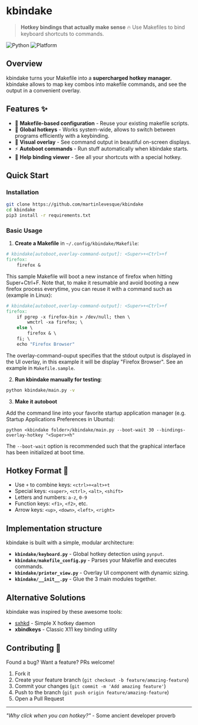 # kbindake

> **Hotkey bindings that actually make sense** 🔥
> Use Makefiles to bind keyboard shortcuts to commands.

![Python](https://img.shields.io/badge/python-3.7+-blue.svg)
![Platform](https://img.shields.io/badge/platform-cross--platform-green.svg)

## Overview

kbindake turns your Makefile into a **supercharged hotkey manager**. kbindake allows to map key combos into makefile commands, and see the output in a convenient overlay.

## Features ✨

- 🎯 **Makefile-based configuration** - Reuse your existing makefile scripts.
- 🚀 **Global hotkeys** - Works system-wide, allows to switch between programs efficiently with a keybinding.
- 🎨 **Visual overlay** - See command output in beautiful on-screen displays.
- ⚡ **Autoboot commands** - Run stuff automatically when kbindake starts.
- 🔧 **Help binding viewer** - See all your shortcuts with a special hotkey.

## Quick Start

### Installation

```bash
git clone https://github.com/martinlevesque/kbindake
cd kbindake
pip3 install -r requirements.txt
```

### Basic Usage

1. **Create a Makefile** in `~/.config/kbindake/Makefile`:

```makefile
# kbindake[autoboot,overlay-command-output]: <Super>+<Ctrl>+f
firefox:
	firefox &
```

This sample Makefile will boot a new instance of firefox when hitting Super+Ctrl+F. Note that, to make it resumable and avoid booting a new firefox process everytime, you can reuse it with a command such as (example in Linux):

```makefile
# kbindake[autoboot,overlay-command-output]: <Super>+<Ctrl>+f
firefox:
	if pgrep -x firefox-bin > /dev/null; then \
		wmctrl -xa firefox; \
	else \
		firefox & \
	fi; \
	echo "Firefox Browser"
```

The overlay-command-ouput specifies that the stdout output is displayed in the UI overlay, in this example it will be display "Firefox Browser".
See an example in `Makefile.sample`.

2. **Run kbindake manually for testing**:

```bash
python kbindake/main.py -v
```

3. **Make it autoboot**

Add the command line into your favorite startup application manager (e.g. Startup Applications Preferences in Ubuntu):

```
python <kbindake folder>/kbindake/main.py --boot-wait 30 --bindings-overlay-hotkey "<Super>+h"
```

The `--boot-wait` option is recommended such that the graphical interface has been initialized at boot time.

## Hotkey Format 📝

- Use `+` to combine keys: `<ctrl>+<alt>+t`
- Special keys: `<super>`, `<ctrl>`, `<alt>`, `<shift>`
- Letters and numbers: `a-z`, `0-9`
- Function keys: `<f1>`, `<f2>`, etc.
- Arrow keys: `<up>`, `<down>`, `<left>`, `<right>`

## Implementation structure

kbindake is built with a simple, modular architecture:

- **`kbindake/keyboard.py`** - Global hotkey detection using `pynput`.
- **`kbindake/makefile_config.py`** - Parses your Makefile and executes commands.
- **`kbindake/printer_view.py`** - Overlay UI component with dynamic sizing.
- **`kbindake/__init__.py`** - Glue the 3 main modules together.

## Alternative Solutions

kbindake was inspired by these awesome tools:

- [sxhkd](https://github.com/baskerville/sxhkd) - Simple X hotkey daemon
- **xbindkeys** - Classic X11 key binding utility

## Contributing 🤝

Found a bug? Want a feature? PRs welcome!

1. Fork it
2. Create your feature branch (`git checkout -b feature/amazing-feature`)
3. Commit your changes (`git commit -m 'Add amazing feature'`)
4. Push to the branch (`git push origin feature/amazing-feature`)
5. Open a Pull Request

---

*"Why click when you can hotkey?"* - Some ancient developer proverb
